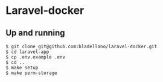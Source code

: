 # Laravel-docker
## Up and running
```
$ git clone git@github.com:bladellano/laravel-docker.git
$ cd laravel-app 
$ cp .env.example .env
$ cd ..
$ make setup
$ make perm-storage
```